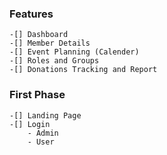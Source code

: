 ### Features
    -[] Dashboard
    -[] Member Details
    -[] Event Planning (Calender)
    -[] Roles and Groups
    -[] Donations Tracking and Report

### First Phase
    -[] Landing Page
    -[] Login
        - Admin
        - User